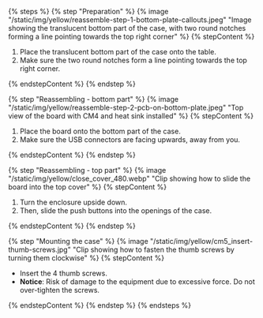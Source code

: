 <!---Reassembling your Home Assistant Yellow-->

{% steps %}
{% step "Preparation" %}
{% image "/static/img/yellow/reassemble-step-1-bottom-plate-callouts.jpeg" "Image showing the translucent bottom part of the case, with two round notches forming a line pointing towards the top right corner" %}
{% stepContent %}

1. Place the translucent bottom part of the case onto the table.
2. Make sure the two round notches form a line pointing towards the top right corner.

{% endstepContent %}
{% endstep %}

{% step "Reassembling - bottom part" %}
{% image "/static/img/yellow/reassemble-step-2-pcb-on-bottom-plate.jpeg" "Top view of the board with CM4 and heat sink installed" %}
{% stepContent %}

1. Place the board onto the bottom part of the case.
2. Make sure the USB connectors are facing upwards, away from you.

{% endstepContent %}
{% endstep %}

{% step "Reassembling - top part" %}
{% image "/static/img/yellow/close_cover_480.webp" "Clip showing how to slide the board into the top cover" %}
{% stepContent %}

1. Turn the enclosure upside down.
2. Then, slide the push buttons into the openings of the case.

{% endstepContent %}
{% endstep %}

{% step "Mounting the case" %}
{% image "/static/img/yellow/cm5_insert-thumb-screws.jpg" "Clip showing how to fasten the thumb screws by turning them clockwise" %}
{% stepContent %}

- Insert the 4 thumb screws.
- **Notice**: Risk of damage to the equipment due to excessive force. Do not over-tighten the screws.

{% endstepContent %}
{% endstep %}
{% endsteps %}